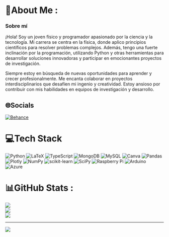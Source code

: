 # 💫About Me :
### Sobre mí

¡Hola! Soy un joven físico y programador apasionado por la ciencia y la tecnología. Mi carrera se centra en la física, donde aplico principios científicos para resolver problemas complejos. Además, tengo una fuerte inclinación por la programación, utilizando Python y otras herramientas para desarrollar soluciones innovadoras y participar en emocionantes proyectos de investigación.

Siempre estoy en búsqueda de nuevas oportunidades para aprender y crecer profesionalmente. Me encanta colaborar en proyectos interdisciplinarios que desafíen mi ingenio y creatividad. Estoy ansioso por contribuir con mis habilidades en equipos de investigación y desarrollo.

## 🌐Socials
[![Behance](https://img.shields.io/badge/Behance-1769ff?logo=behance&logoColor=white)](https://behance.net/Jeff) 

# 💻Tech Stack
![Python](https://img.shields.io/badge/python-3670A0?style=for-the-badge&logo=python&logoColor=ffdd54) ![LaTeX](https://img.shields.io/badge/latex-%23008080.svg?style=for-the-badge&logo=latex&logoColor=white) ![TypeScript](https://img.shields.io/badge/typescript-%23007ACC.svg?style=for-the-badge&logo=typescript&logoColor=white) ![MongoDB](https://img.shields.io/badge/MongoDB-%234ea94b.svg?style=for-the-badge&logo=mongodb&logoColor=white) ![MySQL](https://img.shields.io/badge/mysql-%2300f.svg?style=for-the-badge&logo=mysql&logoColor=white) ![Canva](https://img.shields.io/badge/Canva-%2300C4CC.svg?style=for-the-badge&logo=Canva&logoColor=white) ![Pandas](https://img.shields.io/badge/pandas-%23150458.svg?style=for-the-badge&logo=pandas&logoColor=white) ![Plotly](https://img.shields.io/badge/Plotly-%233F4F75.svg?style=for-the-badge&logo=plotly&logoColor=white) ![NumPy](https://img.shields.io/badge/numpy-%23013243.svg?style=for-the-badge&logo=numpy&logoColor=white) ![scikit-learn](https://img.shields.io/badge/scikit--learn-%23F7931E.svg?style=for-the-badge&logo=scikit-learn&logoColor=white) ![SciPy](https://img.shields.io/badge/SciPy-%230C55A5.svg?style=for-the-badge&logo=scipy&logoColor=%white) ![Raspberry Pi](https://img.shields.io/badge/-RaspberryPi-C51A4A?style=for-the-badge&logo=Raspberry-Pi) ![Arduino](https://img.shields.io/badge/-Arduino-00979D?style=for-the-badge&logo=Arduino&logoColor=white) ![Azure](https://img.shields.io/badge/azure-%230072C6.svg?style=for-the-badge&logo=azure-devops&logoColor=white)
# 📊GitHub Stats :
![](https://github-readme-stats.vercel.app/api?username=Jefusito&theme=vue-dark&hide_border=false&include_all_commits=false&count_private=false)<br/>
![](https://github-readme-streak-stats.herokuapp.com/?user=Jefusito&theme=vue-dark&hide_border=false)<br/>
![](https://github-readme-stats.vercel.app/api/top-langs/?username=Jefusito&theme=vue-dark&hide_border=false&include_all_commits=false&count_private=false&layout=compact)

---
[![](https://visitcount.itsvg.in/api?id=Jefusito&icon=1&color=0)](https://visitcount.itsvg.in)

